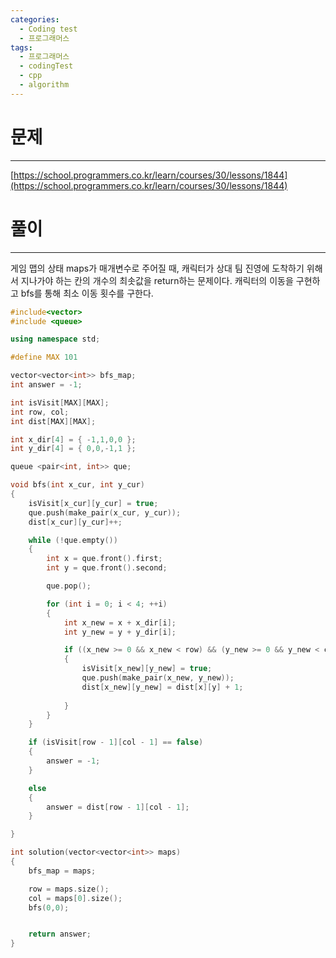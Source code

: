 ```yaml
---
categories:
  - Coding test
  - 프로그래머스
tags:
  - 프로그래머스
  - codingTest
  - cpp
  - algorithm
---
```

# 문제
___

[https://school.programmers.co.kr/learn/courses/30/lessons/1844](https://school.programmers.co.kr/learn/courses/30/lessons/1844)

# 풀이
___

게임 맵의 상태 maps가 매개변수로 주어질 때, 캐릭터가 상대 팀 진영에 도착하기 위해서 지나가야 하는 칸의 개수의 최솟값을 return하는 문제이다. 캐릭터의 이동을 구현하고 bfs를 통해 최소 이동 횟수를 구한다.

```c++
#include<vector>
#include <queue>

using namespace std;

#define MAX 101

vector<vector<int>> bfs_map;
int answer = -1;

int isVisit[MAX][MAX];
int row, col;
int dist[MAX][MAX];

int x_dir[4] = { -1,1,0,0 };
int y_dir[4] = { 0,0,-1,1 };

queue <pair<int, int>> que;

void bfs(int x_cur, int y_cur)
{
    isVisit[x_cur][y_cur] = true;
    que.push(make_pair(x_cur, y_cur));
    dist[x_cur][y_cur]++;

    while (!que.empty())
    {
        int x = que.front().first;
        int y = que.front().second;

        que.pop();

        for (int i = 0; i < 4; ++i)
        {
            int x_new = x + x_dir[i];
            int y_new = y + y_dir[i];

            if ((x_new >= 0 && x_new < row) && (y_new >= 0 && y_new < col) && isVisit[x_new][y_new] == false && bfs_map[x_new][y_new] == 1)
            {
                isVisit[x_new][y_new] = true;
                que.push(make_pair(x_new, y_new));
                dist[x_new][y_new] = dist[x][y] + 1;
                
            }
        }
    }

    if (isVisit[row - 1][col - 1] == false)
    {
        answer = -1;
    }

    else
    {
        answer = dist[row - 1][col - 1];
    }

}

int solution(vector<vector<int>> maps)
{
    bfs_map = maps;

    row = maps.size();
    col = maps[0].size();
    bfs(0,0);


    return answer;
}


```
